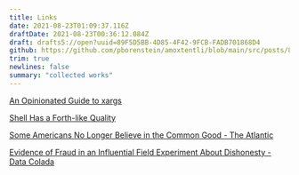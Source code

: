 ```yaml
---
title: Links
date: 2021-08-23T01:09:37.116Z
draftDate: 2021-08-23T00:36:12.084Z
draft: drafts5://open?uuid=89F5D5BB-4D85-4F42-9FCB-FADB701868D4
github: https://github.com/pborenstein/amoxtentli/blob/main/src/posts/89f5d5bb-4d85-4f42-9fcb-fadb701868d4.md
trim: true
newlines: false
summary: "collected works"
---
```



[An Opinionated Guide to xargs](https://www.oilshell.org/blog/2021/08/xargs.html)


[Shell Has a Forth-like Quality](https://www.oilshell.org/blog/2017/01/13.html#bernstein)

[Some Americans No Longer Believe in the Common Good - The Atlantic](https://www.theatlantic.com/ideas/archive/2021/08/some-americans-no-longer-believe-in-the-common-good/619856/)


[Evidence of Fraud in an Influential Field Experiment About Dishonesty - Data Colada](https://datacolada.org/98)
